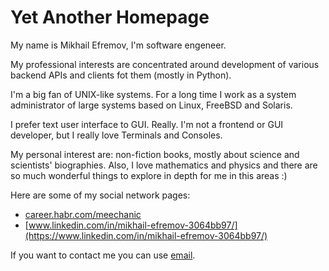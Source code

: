 # Yet Another Homepage

My name is Mikhail Efremov, I'm software engeneer.

My professional interests are concentrated around development of various backend APIs and clients fot them (mostly in Python).

I'm a big fan of UNIX-like systems. For a long time I work as a system administrator of large systems based on Linux, FreeBSD and Solaris.

I prefer text user interface to GUI. Really. I'm not a frontend or GUI developer, but I really love Terminals and Consoles.

My personal interest are: non-fiction books, mostly about science and scientists' biographies.
Also, I love mathematics and physics and there are so much wonderful things to explore in depth for me in this areas :)

Here are some of my social network pages:
  * [career.habr.com/meechanic](https://career.habr.com/meechanic)
  * [www.linkedin.com/in/mikhail-efremov-3064bb97/](https://www.linkedin.com/in/mikhail-efremov-3064bb97/)

If you want to contact me you can use [email](mailto:meechanic.design@gmail.com).
